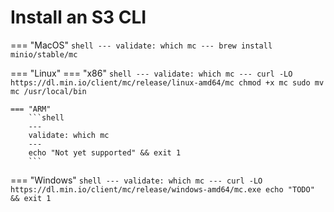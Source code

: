# Install an S3 CLI

=== "MacOS"
    ```shell
    ---
    validate: which mc
    ---
    brew install minio/stable/mc
    ```

=== "Linux"
    === "x86"
        ```shell
        ---
        validate: which mc
        ---
        curl -LO https://dl.min.io/client/mc/release/linux-amd64/mc
        chmod +x mc
        sudo mv mc /usr/local/bin
        ```
    
    === "ARM"
        ```shell
        ---
        validate: which mc
        ---
        echo "Not yet supported" && exit 1
        ```

=== "Windows"
    ```shell
    ---
    validate: which mc
    ---
    curl -LO https://dl.min.io/client/mc/release/windows-amd64/mc.exe
    echo "TODO" && exit 1
    ```
